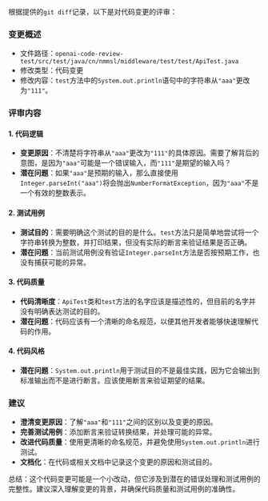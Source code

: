 根据提供的`git diff`记录，以下是对代码变更的评审：

### 变更概述
- 文件路径：`openai-code-review-test/src/test/java/cn/nmmsl/middleware/test/test/ApiTest.java`
- 修改类型：代码变更
- 修改内容：`test`方法中的`System.out.println`语句中的字符串从`"aaa"`更改为`"111"`。

### 评审内容

#### 1. 代码逻辑
- **变更原因**：不清楚将字符串从`"aaa"`更改为`"111"`的具体原因。需要了解背后的意图，是因为`"aaa"`可能是一个错误输入，而`"111"`是期望的输入吗？
- **潜在问题**：如果`"aaa"`是预期的输入，那么直接使用`Integer.parseInt("aaa")`将会抛出`NumberFormatException`，因为`"aaa"`不是一个有效的整数表示。

#### 2. 测试用例
- **测试目的**：需要明确这个测试的目的是什么。`test`方法只是简单地尝试将一个字符串转换为整数，并打印结果，但没有实际的断言来验证结果是否正确。
- **潜在问题**：当前测试用例没有验证`Integer.parseInt`方法是否按预期工作，也没有捕获可能的异常。

#### 3. 代码质量
- **代码清晰度**：`ApiTest`类和`test`方法的名字应该是描述性的，但目前的名字并没有明确表达测试的目的。
- **潜在问题**：代码应该有一个清晰的命名规范，以便其他开发者能够快速理解代码的作用。

#### 4. 代码风格
- **潜在问题**：`System.out.println`用于测试目的不是最佳实践，因为它会输出到标准输出而不是进行断言。应该使用断言来验证期望的结果。

### 建议
- **澄清变更原因**：了解`"aaa"`和`"111"`之间的区别以及变更的原因。
- **完善测试用例**：添加断言来验证转换结果，并处理可能的异常。
- **改进代码质量**：使用更清晰的命名规范，并避免使用`System.out.println`进行测试。
- **文档化**：在代码或相关文档中记录这个变更的原因和测试目的。

总结：这个代码变更可能是一个小改动，但它涉及到潜在的错误处理和测试用例的完整性。建议深入理解变更的背景，并确保代码质量和测试用例的准确性。